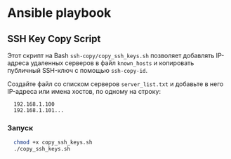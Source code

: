 # Ansible playbook

## SSH Key Copy Script
Этот скрипт на Bash `ssh-copy/copy_ssh_keys.sh` позволяет добавлять IP-адреса удаленных серверов в файл `known_hosts` и копировать публичный SSH-ключ с помощью `ssh-copy-id`.

Создайте файл со списком серверов `server_list.txt` и добавьте в него IP-адреса или имена хостов, по одному на строку:
```text
  192.168.1.100
  192.168.1.101...
```

### Запуск
```bash
  chmod +x copy_ssh_keys.sh
  ./copy_ssh_keys.sh
```
